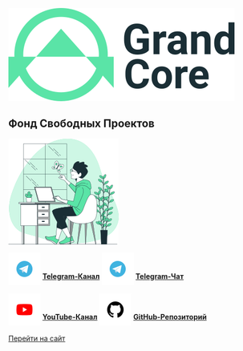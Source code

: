 ![logo](_media/logo.png ":size=150")

## Фонд Свободных Проектов

![](_media/bg.png ":size=150")

<span style="vertical-align: -12px">![telegram](_media/icon-telegram.png ":size=32")</span> [**Telegram-Канал**](https://t.me/grandcore_news)
<span style="vertical-align: -12px">![telegram](_media/icon-telegram.png ":size=32")</span> [**Telegram-Чат**](https://t.me/grandcore_chat)

<span style="vertical-align: -12px">![youtube](_media/icon-youtube.png ":size=32")</span> [**YouTube-Канал**](https://www.youtube.com/c/GrandCore/)
<span style="vertical-align: -12px">![github](_media/icon-github.png ":size=32")</span> [**GitHub-Репозиторий**](https://github.com/grandcore/)

[Перейти на сайт](/ru/1.0-main.md)
